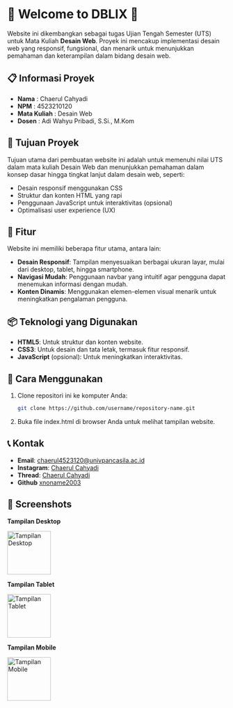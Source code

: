 # 🎉 Welcome to DBLIX 🎉

Website ini dikembangkan sebagai tugas Ujian Tengah Semester (UTS) untuk Mata Kuliah **Desain Web**. Proyek ini mencakup implementasi desain web yang responsif, fungsional, dan menarik untuk menunjukkan pemahaman dan keterampilan dalam bidang desain web.

## 📋 Informasi Proyek

- **Nama**  : Chaerul Cahyadi
- **NPM**   : 4523210120
- **Mata Kuliah** : Desain Web
- **Dosen** : Adi Wahyu Pribadi, S.Si., M.Kom

## 🎯 Tujuan Proyek

Tujuan utama dari pembuatan website ini adalah untuk memenuhi nilai UTS dalam mata kuliah Desain Web dan menunjukkan pemahaman dalam konsep dasar hingga tingkat lanjut dalam desain web, seperti:

- Desain responsif menggunakan CSS
- Struktur dan konten HTML yang rapi
- Penggunaan JavaScript untuk interaktivitas (opsional)
- Optimalisasi user experience (UX)

## 📌 Fitur

Website ini memiliki beberapa fitur utama, antara lain:

- **Desain Responsif**: Tampilan menyesuaikan berbagai ukuran layar, mulai dari desktop, tablet, hingga smartphone.
- **Navigasi Mudah**: Penggunaan navbar yang intuitif agar pengguna dapat menemukan informasi dengan mudah.
- **Konten Dinamis**: Menggunakan elemen-elemen visual menarik untuk meningkatkan pengalaman pengguna.

## 📦 Teknologi yang Digunakan

- **HTML5**: Untuk struktur dan konten website.
- **CSS3**: Untuk desain dan tata letak, termasuk fitur responsif.
- **JavaScript** (opsional): Untuk meningkatkan interaktivitas.

## 🚀 Cara Menggunakan

1. Clone repositori ini ke komputer Anda:
   ```bash
   git clone https://github.com/username/repository-name.git

2. Buka file index.html di browser Anda untuk melihat tampilan website.

## 📞 Kontak

- **Email**: chaerul4523120@univpancasila.ac.id
- **Instagram**: [Chaerul Cahyadi](https://www.instagram.com/chaerul_cahyadi/)
- **Thread**: [Chaerul Cahyadi](https://www.threads.net/@chaerul_cahyadi)
- **Github** [xnoname2003](https://github.com/xnoname2003)

## 📸 Screenshots

**Tampilan Desktop**

<img src="https://github.com/user-attachments/assets/102d6c9c-c5e4-4a72-8f3b-5da7318ac290" alt="Tampilan Desktop" width="100">

**Tampilan Tablet**

<img src="https://github.com/user-attachments/assets/590d5bd1-343e-45b1-957b-cf6e9530c84f" alt="Tampilan Tablet" width="100">

**Tampilan Mobile**

<img src="https://github.com/user-attachments/assets/24add02f-5c92-41f5-9982-ea0e5d578c79" alt="Tampilan Mobile" width="100">
